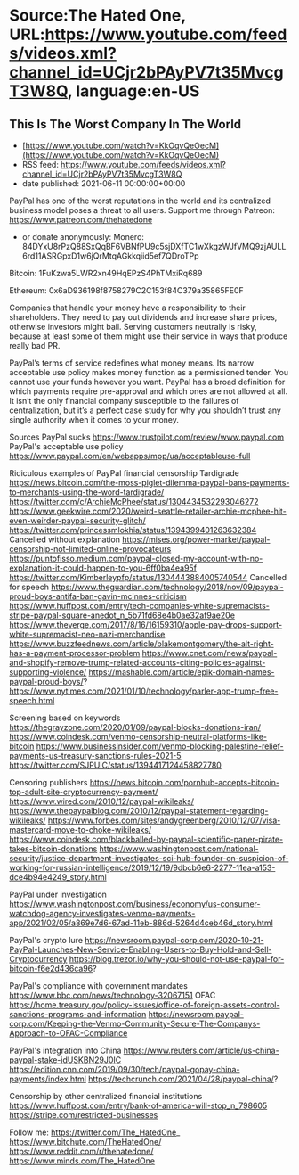 # Source:The Hated One, URL:https://www.youtube.com/feeds/videos.xml?channel_id=UCjr2bPAyPV7t35MvcgT3W8Q, language:en-US

## This Is The Worst Company In The World
 - [https://www.youtube.com/watch?v=KkOqvQeOecM](https://www.youtube.com/watch?v=KkOqvQeOecM)
 - RSS feed: https://www.youtube.com/feeds/videos.xml?channel_id=UCjr2bPAyPV7t35MvcgT3W8Q
 - date published: 2021-06-11 00:00:00+00:00

PayPal has one of the worst reputations in the world and its centralized business model poses a threat to all users.
Support me through Patreon: https://www.patreon.com/thehatedone 
- or donate anonymously:
Monero:
84DYxU8rPzQ88SxQqBF6VBNfPU9c5sjDXfTC1wXkgzWJfVMQ9zjAULL6rd11ASRGpxD1w6jQrMtqAGkkqiid5ef7QDroTPp

Bitcoin: 
1FuKzwa5LWR2xn49HqEPzS4PhTMxiRq689

Ethereum:
0x6aD936198f8758279C2C153f84C379a35865FE0F

Companies that handle your money have a responsibility to their shareholders. They need to pay out dividends and increase share prices, otherwise investors might bail. Serving customers neutrally is risky, because at least some of them might use their service in ways that produce really bad PR. 

PayPal’s terms of service redefines what money means. Its narrow acceptable use policy makes money function as a permissioned tender. You cannot use your funds however you want. PayPal has a broad definition for which payments require pre-approval and which ones are not allowed at all. It isn’t the only financial company susceptible to the failures of centralization, but it’s a perfect case study for why you shouldn’t trust any single authority when it comes to your money. 

Sources
PayPal sucks https://www.trustpilot.com/review/www.paypal.com
PayPal's acceptable use policy https://www.paypal.com/en/webapps/mpp/ua/acceptableuse-full

Ridiculous examples of PayPal financial censorship
Tardigrade
https://news.bitcoin.com/the-moss-piglet-dilemma-paypal-bans-payments-to-merchants-using-the-word-tardigrade/
https://twitter.com/c/ArchieMcPhee/status/1304434532293046272
https://www.geekwire.com/2020/weird-seattle-retailer-archie-mcphee-hit-even-weirder-paypal-security-glitch/
https://twitter.com/princessmlokhia/status/1394399401263632384
Cancelled without explanation 
https://mises.org/power-market/paypal-censorship-not-limited-online-provocateurs
https://puntofisso.medium.com/paypal-closed-my-account-with-no-explanation-it-could-happen-to-you-6ff0ba4ea95f
https://twitter.com/Kimberleypfp/status/1304443884005740544
Cancelled for speech
https://www.theguardian.com/technology/2018/nov/09/paypal-proud-boys-antifa-ban-gavin-mcinnes-criticism
https://www.huffpost.com/entry/tech-companies-white-supremacists-stripe-paypal-square-anedot_n_5b71fd68e4b0ae32af9ae20e
https://www.theverge.com/2017/8/16/16159310/apple-pay-drops-support-white-supremacist-neo-nazi-merchandise
https://www.buzzfeednews.com/article/blakemontgomery/the-alt-right-has-a-payment-processor-problem
https://www.cnet.com/news/paypal-and-shopify-remove-trump-related-accounts-citing-policies-against-supporting-violence/
https://mashable.com/article/epik-domain-names-paypal-proud-boys/?
https://www.nytimes.com/2021/01/10/technology/parler-app-trump-free-speech.html

Screening based on keywords
https://thegrayzone.com/2020/01/09/paypal-blocks-donations-iran/
https://www.coindesk.com/venmo-censorship-neutral-platforms-like-bitcoin 
https://www.businessinsider.com/venmo-blocking-palestine-relief-payments-us-treasury-sanctions-rules-2021-5
https://twitter.com/SJPUIC/status/1394417124458827780

Censoring publishers
https://news.bitcoin.com/pornhub-accepts-bitcoin-top-adult-site-cryptocurrency-payment/
https://www.wired.com/2010/12/paypal-wikileaks/
https://www.thepaypalblog.com/2010/12/paypal-statement-regarding-wikileaks/
https://www.forbes.com/sites/andygreenberg/2010/12/07/visa-mastercard-move-to-choke-wikileaks/
https://www.coindesk.com/blackballed-by-paypal-scientific-paper-pirate-takes-bitcoin-donations
https://www.washingtonpost.com/national-security/justice-department-investigates-sci-hub-founder-on-suspicion-of-working-for-russian-intelligence/2019/12/19/9dbcb6e6-2277-11ea-a153-dce4b94e4249_story.html

PayPal under investigation https://www.washingtonpost.com/business/economy/us-consumer-watchdog-agency-investigates-venmo-payments-app/2021/02/05/a869e7d6-67ad-11eb-886d-5264d4ceb46d_story.html

PayPal's crypto lure
https://newsroom.paypal-corp.com/2020-10-21-PayPal-Launches-New-Service-Enabling-Users-to-Buy-Hold-and-Sell-Cryptocurrency
https://blog.trezor.io/why-you-should-not-use-paypal-for-bitcoin-f6e2d436ca96?

PayPal's compliance with government mandates
https://www.bbc.com/news/technology-32067151
OFAC https://home.treasury.gov/policy-issues/office-of-foreign-assets-control-sanctions-programs-and-information
https://newsroom.paypal-corp.com/Keeping-the-Venmo-Community-Secure-The-Companys-Approach-to-OFAC-Compliance

PayPal's integration into China
https://www.reuters.com/article/us-china-paypal-stake-idUSKBN29J0IC
https://edition.cnn.com/2019/09/30/tech/paypal-gopay-china-payments/index.html
https://techcrunch.com/2021/04/28/paypal-china/?

Censorship by other centralized financial institutions
https://www.huffpost.com/entry/bank-of-america-will-stop_n_798605
https://stripe.com/restricted-businesses

Follow me:
https://twitter.com/The_HatedOne_
https://www.bitchute.com/TheHatedOne/
https://www.reddit.com/r/thehatedone/
https://www.minds.com/The_HatedOne

